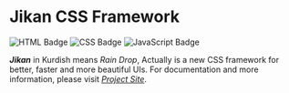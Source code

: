 # Jikan CSS Framework

![HTML Badge](https://alibahaari.github.io/Badge/HTML.png)
![CSS Badge](https://alibahaari.github.io/Badge/CSS.png)
![JavaScript Badge](https://alibahaari.github.io/Badge/JavaScript.png)

***Jikan*** in Kurdish means *Rain Drop*, Actually is a new CSS framework for better, faster and more beautiful UIs. For documentation and more information, please visit [*Project Site*](http://AliBahaari.GitHub.io/Jikan).
